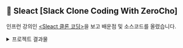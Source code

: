 ## 📢 Sleact [Slack Clone Coding With ZeroCho]
인프런 강의인 [<Sleact 클론 코딩>](https://www.inflearn.com/course/%ED%81%B4%EB%A1%A0%EC%BD%94%EB%94%A9-%EC%8B%A4%EC%8B%9C%EA%B0%84%EC%B1%84%ED%8C%85/dashboard)을 보고 배운점 및 소스코드를 올렸습니다.

<details>
<summary>프로젝트 결과물</summary>
  
  - **로그인 / 회원가입**
  <p align="center">
    <img src="https://user-images.githubusercontent.com/62810965/129292893-ed9c9e13-a485-4fd4-afb2-bb170c4b3bb5.png" alt="login" />
    <img src="https://user-images.githubusercontent.com/62810965/129292924-12e3bcdc-0167-46fb-8d89-10ecc53bd753.png" alt="register" />
  </p>
  
  - **메인화면**
  <p align="center">
    <img src="https://user-images.githubusercontent.com/62810965/129293598-86bc5eee-af38-47b6-a82a-5bfc6e6c0878.png" alt="Main" />
  </p>
  
  - **Channel**: 그룹채팅
  <p align="center">
    <img src="https://user-images.githubusercontent.com/62810965/129293713-b5e6792b-e757-4e3e-8b4e-294714d7df6e.png" alt="Channel" />
  </p>
  
  - **Direct Message**: 개인채팅
  <p align="center">
    <img src="https://user-images.githubusercontent.com/62810965/129293767-0abf707f-38c7-4480-9acb-1ceeef6fd62c.png" alt="DM" />
  </p>  
  
  - **각종 메뉴**: Profile, Workspace
  <p align="center">
    <img src="https://user-images.githubusercontent.com/62810965/129293889-5f301868-1ee8-4047-a72f-89512ace81f3.png" alt="workspace" />
    <img src="https://user-images.githubusercontent.com/62810965/129293907-423cff38-51bc-4662-a33f-33f33e1101f5.png" alt="profile" />
  </p>
  
  - **각종 모달**: Workspace, Invite
  <p align="center">
    <img src="https://user-images.githubusercontent.com/62810965/129293987-9c281fd6-f010-4e6c-9f69-ff4daead6fda.png" alt="workspace" />
    <img src="https://user-images.githubusercontent.com/62810965/129293996-33be14ff-7885-4307-a324-5b9767e76766.png" alt="profile" />
  </p>
  
  - **그 외**: Image, onLine, unRead
  <p align="center">
    <img src="https://user-images.githubusercontent.com/62810965/129294250-fa6ba1b7-1593-4ee5-9459-19d7708b99b9.png" alt="onLine" />
    <img src="https://user-images.githubusercontent.com/62810965/129294286-eb93ec20-a287-4dd0-9e14-bf00f9736e78.png" alt="unRead" />
    <img src="https://user-images.githubusercontent.com/62810965/129294357-3c6cf07f-af72-448d-ae3b-fb4daaecc537.png" alt="image" />
  </p>
  
</details>



